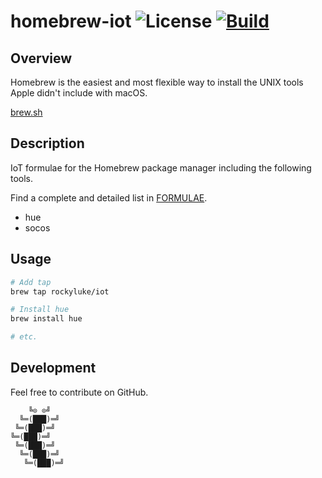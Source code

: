 # homebrew-iot ![License][license-img] [![Build][build-img]][build-url]

## Overview

Homebrew is the easiest  and most flexible way to install  the UNIX tools Apple
didn't include with macOS.

[brew.sh](https://brew.sh/)

## Description

IoT formulae for the Homebrew package manager including the following tools.

Find a complete and detailed list in [FORMULAE][formulae].

* hue
* socos

## Usage

```bash
# Add tap
brew tap rockyluke/iot

# Install hue
brew install hue

# etc.
```

## Development

Feel free to contribute on GitHub.

```
    ╚⊙ ⊙╝
  ╚═(███)═╝
 ╚═(███)═╝
╚═(███)═╝
 ╚═(███)═╝
  ╚═(███)═╝
   ╚═(███)═╝
```

[license-img]: https://img.shields.io/badge/license-ISC-blue.svg
[build-img]: https://travis-ci.org/rockyluke/homebrew-iot.svg?branch=master
[build-url]: https://travis-ci.org/rockyluke/homebrew-iot
[formulae]: https://github.com/rockyluke/homebrew-iot/blob/master/FORMULAE.md
